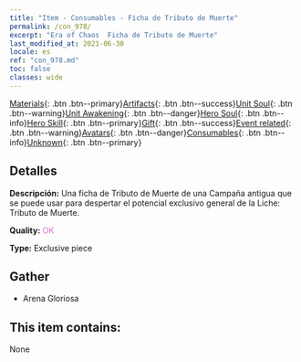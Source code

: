 ```yaml
---
title: "Item - Consumables - Ficha de Tributo de Muerte"
permalink: /con_978/
excerpt: "Era of Chaos  Ficha de Tributo de Muerte"
last_modified_at: 2021-06-30
locale: es
ref: "con_978.md"
toc: false
classes: wide
---
```

 [Materials](/ItemsES/){: .btn .btn--primary}[Artifacts](/ItemsES/Artifacts/){: .btn .btn--success}[Unit Soul](/ItemsES/UnitSoul/){: .btn .btn--warning}[Unit Awakening](/ItemsES/UnitAwakening/){: .btn .btn--danger}[Hero Soul](/ItemsES/HeroSoul/){: .btn .btn--info}[Hero Skill](/ItemsES/HeroSkill/){: .btn .btn--primary}[Gift](/ItemsES/Gift/){: .btn .btn--success}[Event related](/ItemsES/Events/){: .btn .btn--warning}[Avatars](/ItemsES/Avatars/){: .btn .btn--danger}[Consumables](/ItemsES/Consumables/){: .btn .btn--info}[Unknown](/ItemsES/Unknown/){: .btn .btn--primary}

## Detalles
 **Descripción:** Una ficha de Tributo de Muerte de una Campaña antigua que se puede usar para despertar el potencial exclusivo general de la Liche: Tributo de Muerte.

 **Quality:** <span style="color: #DA70D6">OK</span>

 **Type:** Exclusive piece

## Gather

*    Arena Gloriosa 

## This item contains:

  None


